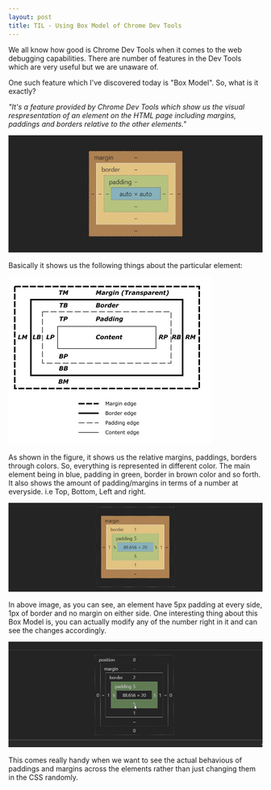 ```yaml
---
layout: post
title: TIL - Using Box Model of Chrome Dev Tools
---
```


We all know how good is Chrome Dev Tools when it comes to the web debugging capabilities. There are number of features in the Dev Tools which are very useful but we are unaware of.

One such feature which I've discovered today is "Box Model". So, what is it exactly?

_"It's a feature provided by Chrome Dev Tools which show us the visual respresentation of an element on the HTML page including margins, paddings and borders relative to the other elements."_

![Box Model](https://raw.githubusercontent.com/amitmerchant1990/amitmerchant1990.github.io/master/images/box-model.JPG)

Basically it shows us the following things about the particular element: 

![Box Model Described](https://raw.githubusercontent.com/amitmerchant1990/amitmerchant1990.github.io/master/images/box-model-described.jpg)

As shown in the figure, it shows us the relative margins, paddings, borders through colors. So, everything is represented in different color. The main element being in blue, padding in green, border in brown color and so forth. It also shows the amount of padding/margins in terms of a number at everyside. i.e Top, Bottom, Left and right.

![Box Model 2](https://raw.githubusercontent.com/amitmerchant1990/amitmerchant1990.github.io/master/images/box-model-2.JPG)

In above image, as you can see, an element have 5px padding at every side, 1px of border and no margin on either side. One interesting thing about this Box Model is, you can actually modify any of the number right in it and can see the changes accordingly.

![Box Model Gif](https://raw.githubusercontent.com/amitmerchant1990/amitmerchant1990.github.io/master/images/box-model.gif)

This comes really handy when we want to see the actual behavious of paddings and margins across the elements rather than just changing them in the CSS randomly.


